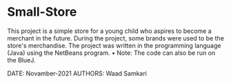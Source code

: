 # Small-Store
This project is a simple store for a young child who aspires to become a merchant in the future.
 During the project, some brands were used to be the store's merchandise. The project was written in the programming language (Java) using the NetBeans program.
•	Note: The code can also be run on the BlueJ.

DATE: Novamber-2021 AUTHORS: Waad Samkari
